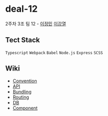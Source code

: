 # deal-12
2주차 3조 팀 12 - [이정민](https://github.com/danmin20) [이강열](https://github.com/KangyeolLee)

## Tect Stack
`Typescript` `Webpack` `Babel` `Node.js` `Express` `SCSS`

## Wiki
- [Convention](https://github.com/woowa-techcamp-2021/deal-12/wiki)
- [API](https://github.com/woowa-techcamp-2021/deal-12/wiki/RESTful-API)
- [Bundling](https://github.com/woowa-techcamp-2021/deal-12/wiki/Webpack-%EB%B0%8F-Babel-%EC%84%A4%EC%A0%95)
- [Routing](https://github.com/woowa-techcamp-2021/deal-12/wiki/Router-%EC%84%A4%EC%A0%95)
- [DB](https://github.com/woowa-techcamp-2021/deal-12/wiki/%EB%8D%B0%EC%9D%B4%ED%84%B0%EB%B2%A0%EC%9D%B4%EC%8A%A4)
- [Component](https://github.com/woowa-techcamp-2021/deal-12/wiki/%EC%BB%B4%ED%8F%AC%EB%84%8C%ED%8A%B8-%EB%8B%A8%EC%9C%84-%EC%B6%94%EC%83%81%ED%99%94)
